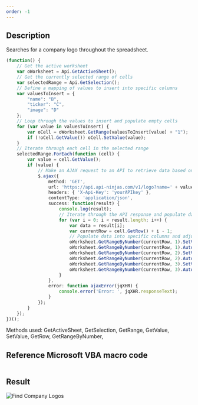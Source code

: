 ```yaml
---
order: -1
---
```


## Description

Searches for a company logo throughout the spreadsheet.

<!-- This code snippet is shown in the screenshot. -->

<!-- eslint-skip -->

```ts
(function() {
    // Get the active worksheet
    var oWorksheet = Api.GetActiveSheet();
    // Get the currently selected range of cells
    var selectedRange = Api.GetSelection();
    // Define a mapping of values to insert into specific columns
    var valuesToInsert = {
        "name": "B",
        "ticker": "C",
        "image": "D"
    };
    // Loop through the values to insert and populate empty cells
    for (var value in valuesToInsert) {
        var oCell = oWorksheet.GetRange(valuesToInsert[value] + "1");
        if (!oCell.GetValue()) oCell.SetValue(value);
    } 
    // Iterate through each cell in the selected range
    selectedRange.ForEach(function (cell) {
        var value = cell.GetValue();
        if (value) {
            // Make an AJAX request to an API to retrieve data based on the cell value
            $.ajax({
                method: 'GET',
                url: 'https://api.api-ninjas.com/v1/logo?name=' + value,
                headers: { 'X-Api-Key': 'yourAPIkey' },
                contentType: 'application/json',
                success: function(result) {
                    console.log(result);
                    // Iterate through the API response and populate data into specific columns
                    for (var i = 0; i < result.length; i++) {
                        var data = result[i];
                        var currentRow = cell.GetRow() + i - 1;
                        // Populate data into specific columns and adjust column width
                        oWorksheet.GetRangeByNumber(currentRow, 1).SetValue(data.name);
                        oWorksheet.GetRangeByNumber(currentRow, 1).AutoFit(false, true);
                        oWorksheet.GetRangeByNumber(currentRow, 2).SetValue(data.ticker);
                        oWorksheet.GetRangeByNumber(currentRow, 2).AutoFit(false, true);
                        oWorksheet.GetRangeByNumber(currentRow, 3).SetValue(data.image);
                        oWorksheet.GetRangeByNumber(currentRow, 3).AutoFit(false, true);
                    }
                },
                error: function ajaxError(jqXHR) {
                    console.error('Error: ', jqXHR.responseText);
                }
            });
        }
    });
})();
```

Methods used: GetActiveSheet, GetSelection, GetRange, GetValue, SetValue, GetRow, GetRangeByNumber, 

## Reference Microsoft VBA macro code

<!-- code generated with AI -->

```vb

```

## Result

<!-- imgpath -->

![Find Company Logos](/assets/images/plugins/find-company-logos.png)
